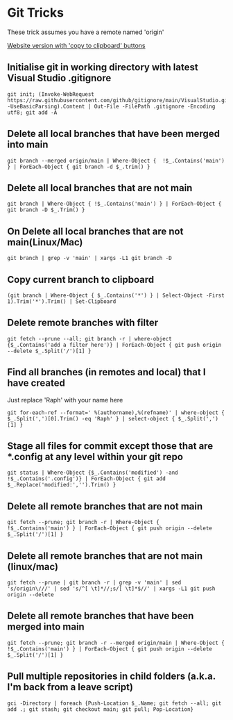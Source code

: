 # Git Tricks
These trick assumes you have a remote named 'origin'

[Website version with 'copy to clipboard' buttons](https://gittricks.raph.ws/)

## Initialise git in working directory with latest Visual Studio .gitignore

    git init; (Invoke-WebRequest https://raw.githubusercontent.com/github/gitignore/main/VisualStudio.gitignore -UseBasicParsing).Content | Out-File -FilePath .gitignore -Encoding utf8; git add -A

## Delete all local branches that have been merged into main

    git branch --merged origin/main | Where-Object {  !$_.Contains('main') } | ForEach-Object { git branch -d $_.trim() }

## Delete all local branches that are not main

    git branch | Where-Object { !$_.Contains('main') } | ForEach-Object { git branch -D $_.Trim() }

## On Delete all local branches that are not main(Linux/Mac)

    git branch | grep -v 'main' | xargs -L1 git branch -D

## Copy current branch to clipboard

    (git branch | Where-Object { $_.Contains('*') } | Select-Object -First 1).Trim('*').Trim() | Set-Clipboard

## Delete remote branches with filter

    git fetch --prune --all; git branch -r | where-object {$_.Contains('add a filter here')} | ForEach-Object { git push origin --delete $_.Split('/')[1] }

## Find all branches (in remotes and local) that I have created

Just replace 'Raph' with your name here

    git for-each-ref --format=' %(authorname),%(refname)' | where-object { $_.Split(',')[0].Trim() -eq 'Raph' } | select-object { $_.Split(',')[1] }

## Stage all files for commit except those that are *.config at any level within your git repo

    git status | Where-Object {$_.Contains('modified') -and !$_.Contains('.config')} | ForEach-Object { git add $_.Replace('modified:','').Trim() }

## Delete all remote branches that are not main

    git fetch --prune; git branch -r | Where-Object {  !$_.Contains('main') } | ForEach-Object { git push origin --delete $_.Split('/')[1] }
    
## Delete all remote branches that are not main (linux/mac)

    git fetch --prune | git branch -r | grep -v 'main' | sed 's/origin\///' | sed 's/^[ \t]*//;s/[ \t]*$//' | xargs -L1 git push origin --delete

## Delete all remote branches that have been merged into main

    git fetch --prune; git branch -r --merged origin/main | Where-Object {  !$_.Contains('main') } | ForEach-Object { git push origin --delete $_.Split('/')[1] }
    
## Pull multiple repositories in child folders (a.k.a. I'm back from a leave script)

    gci -Directory | foreach {Push-Location $_.Name; git fetch --all; git add .; git stash; git checkout main; git pull; Pop-Location} 

